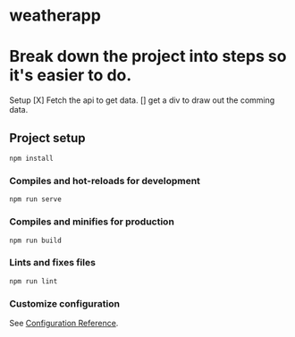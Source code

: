 # weatherapp

# Break down the project into steps so it's easier to do.

 Setup
 [X] Fetch the api to get data.
 []  get a div to draw out the comming data.


## Project setup
```
npm install
```

### Compiles and hot-reloads for development
```
npm run serve
```

### Compiles and minifies for production
```
npm run build
```

### Lints and fixes files
```
npm run lint
```

### Customize configuration
See [Configuration Reference](https://cli.vuejs.org/config/).

